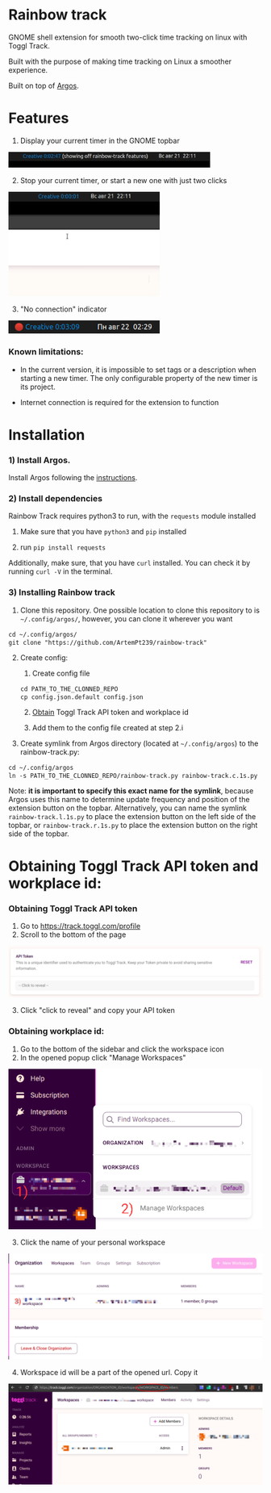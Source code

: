 # Rainbow track
GNOME shell extension for smooth two-click time tracking on linux with Toggl Track.

Built with the purpose of making time tracking on Linux a smoother experience.

Built on top of [Argos](https://github.com/p-e-w/argos).

# Features

1) Display your current timer in the GNOME topbar

<img src="img/timer.gif" width="400"/>

2) Stop your current timer, or start a new one with just two clicks

<img src="img/stop_start_timer.gif" width="300"/>

3) "No connection" indicator

<img src="img/offline_indicator.png" width="300"/>

### Known limitations:

- In the current version, it is impossible to set tags or a description when starting a new timer. The only configurable 
property of the new timer is its project.

- Internet connection is required for the extension to function

# Installation

### 1) Install Argos.
Install Argos following the [instructions](https://github.com/p-e-w/argos#installation).

### 2) Install dependencies

Rainbow Track requires python3 to run, with the `requests` module installed

1) Make sure that you have `python3` and `pip` installed

2) run `pip install requests`

Additionally, make sure, that you have `curl` installed.
You can check it by running `curl -V` in the terminal.


### 3) Installing Rainbow track

1) Clone this repository. One possible location to clone this repository to is `~/.config/argos/`, however, you can clone it wherever you want

```
cd ~/.config/argos/
git clone "https://github.com/ArtemPt239/rainbow-track"
```

2) Create config:
   1) Create config file
   ```
   cd PATH_TO_THE_CLONNED_REPO
   cp config.json.default config.json
   ```
   2) [Obtain](#Obtaining-Toggl-Track-API-token-and-workplace-id) Toggl Track API token and workplace id
   
   3) Add them to the config file created at step 2.i

3) Create symlink from Argos directory (located at `~/.config/argos`) to the rainbow-track.py:
```
cd ~/.config/argos
ln -s PATH_TO_THE_CLONNED_REPO/rainbow-track.py rainbow-track.c.1s.py
```
Note: **it is important to specify this exact name for the symlink**, because Argos uses this name to determine update 
frequency and position of the extension button on the topbar.
Alternatively, you can name the symlink `rainbow-track.l.1s.py` to place the extension button on the left side of the 
topbar, or `rainbow-track.r.1s.py` to place the extension button on the right side of the topbar.

# Obtaining Toggl Track API token and workplace id:

### Obtaining Toggl Track API token

1) Go to https://track.toggl.com/profile
2) Scroll to the bottom of the page

![](img/api_token.png)

3) Click "click to reveal" and copy your API token

### Obtaining workplace id:

1) Go to the bottom of the sidebar and click the workspace icon
2) In the opened popup click "Manage Workspaces"

![](img/workplace_id_1-2.png)

3) Click the name of your personal workspace

![](img/workplace_id_3.png)

4) Workspace id will be a part of the opened url. Copy it

![](img/workplace_id_4.png)



